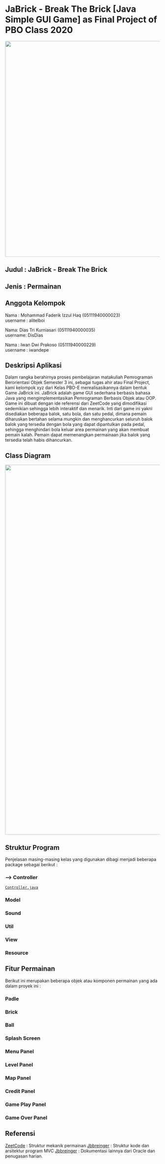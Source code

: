 # JaBrick - Break The Brick [Java Simple GUI Game] as Final Project of PBO Class 2020

<img src="Screenshot/gameTitle.png" width="700">

## Judul : JaBrick - Break The Brick
## Jenis : Permainan 

## Anggota Kelompok
Nama : Mohammad Faderik Izzul Haq (05111940000023) <br>
username : alitelboi

Nama: Dias Tri Kurniasari (05111940000035) <br>
username: DisDias

Nama : Iwan Dwi Prakoso (05111940000229) <br>
username : iwandepe

## Deskripsi Aplikasi
Dalam rangka berahirnya proses pembelajaran matakuliah Pemrograman Berorientasi Objek Semester 3 ini, sebagai tugas ahir atau Final Project, kami kelompok xyz dari Kelas PBO-E merealisasikannya dalam bentuk Game JaBrick ini. JaBrick adalah game GUI sederhana berbasis bahasa Java yang mengimplementasikan Pemrograman Berbasis Objek atau OOP. Game ini dibuat dengan ide referensi dari ZeetCode yang dimodifikasi sedemikian sehingga lebih interaktif dan menarik. Inti dari game ini yakni disediakan beberapa balok, satu bola, dan satu pedal, dimana pemain diharuskan bertahan selama mungkin dan menghancurkan seluruh balok balok yang tersedia dengan bola yang dapat dipantulkan pada pedal, sehingga menghindari bola keluar area permainan yang akan membuat pemain kalah. Pemain dapat memenangkan permainaan jika balok yang tersedia telah habis dihancurkan.

## Class Diagram 
<img src="ClassDiagram/classDiagram.png" width="1200">

## Struktur Program
Penjelasan masing-masing kelas yang digunakan dibagi menjadi beberapa package sebagai berikut :

### --> Controller
[`Controller.java`](src/id/ac/its/kelompokxyz/controller/Controller.java)

### Model

### Sound

### Util

### View

### Resource


## Fitur Permainan
Berikut ini merupakan beberapa objek atau komponen permainan yang ada dalam proyek ini :

### Padle

### Brick

### Ball

### Splash Screen

### Menu Panel

### Level Panel

### Map Panel

### Credit Panel

### Game Play Panel

### Game Over Panel

## Referensi
<a href="http://zetcode.com/javagames/breakout/">ZeetCode</a> : Struktur mekanik permainan 
<a href="https://github.com/jbberinger/Snake">Jbbreinger</a> : Struktur kode dan arsitektur program MVC
<a href="https://github.com/iwandepe/Tugas-Kelompok-PBO">Jbbreinger</a> : Dokumentasi lainnya dari Oracle dan penugasan harian.
